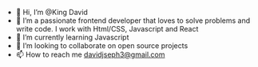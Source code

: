 - 👋 Hi, I’m @King David
- 👀 I’m a passionate frontend developer that loves to solve problems and write code. I work with Html/CSS, Javascript and React
- 🌱 I’m currently learning Javascript
- 💞️ I’m looking to collaborate on open source projects
- 📫 How to reach me davidjseph3@gmail.com

<!---
kvngnandom/kvngnandom is a ✨ special ✨ repository because its `README.md` (this file) appears on your GitHub profile.
You can click the Preview link to take a look at your changes.
--->
